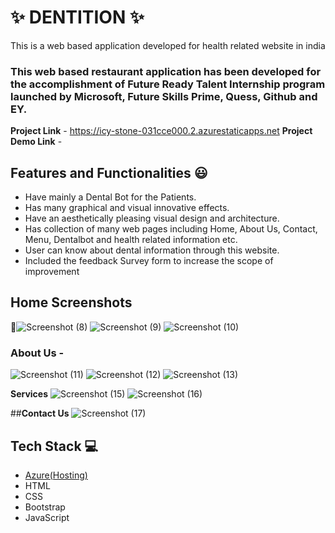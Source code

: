 # ✨ DENTITION  ✨

This is a web based application developed for health related website in india

### This web based restaurant application has been developed for the accomplishment of Future Ready Talent Internship program launched by Microsoft, Future Skills Prime, Quess, Github and EY.


**Project Link** - https://icy-stone-031cce000.2.azurestaticapps.net
**Project Demo Link** -

## Features and Functionalities 😃

- Have mainly a Dental Bot for the Patients.
- Has many graphical and visual innovative effects.
- Have an aesthetically pleasing visual design and architecture.
- Has collection of many web pages including Home, About Us, Contact, Menu, Dentalbot and health related information etc.
- User can know about dental information through this website.
- Included the feedback Survey form to increase the scope of improvement 

## Home Screenshots

 📸![Screenshot (8)](https://user-images.githubusercontent.com/114804805/202418540-c73a8231-e0db-47d3-b663-21779e6c315f.png)
![Screenshot (9)](https://user-images.githubusercontent.com/114804805/202418594-941cb3bf-f061-468d-86bf-ea6b3dfc63ac.png)
![Screenshot (10)](https://user-images.githubusercontent.com/114804805/202418632-04fc5ad7-896f-4255-9e30-fac446251fb0.png)




   

### About Us -

![Screenshot (11)](https://user-images.githubusercontent.com/114804805/202417732-266e9513-9e50-4459-a1ab-92a93e9216a4.png)
![Screenshot (12)](https://user-images.githubusercontent.com/114804805/202417814-215dbb07-5670-4c89-a02c-592364244c1c.png)
![Screenshot (13)](https://user-images.githubusercontent.com/114804805/202417896-49c4a172-fe77-405c-8752-68e202609ef9.png)



**Services**
![Screenshot (15)](https://user-images.githubusercontent.com/114804805/202422160-c34cdeec-71cc-45d3-bc15-131b9ce25906.png)
![Screenshot (16)](https://user-images.githubusercontent.com/114804805/202422251-5e84228a-7f8f-4282-88ce-ab148209fd19.png)


##**Contact Us**
![Screenshot (17)](https://user-images.githubusercontent.com/114804805/202419115-f947108e-1b9f-42d2-b87f-2f7d48f1e10d.png)

## Tech Stack 💻

- [Azure(Hosting)](https://azure.microsoft.com/en-in/features/azure-portal/)
- HTML
- CSS
- Bootstrap
- JavaScript
